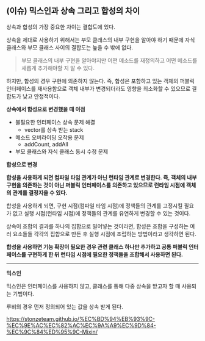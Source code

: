 ## (이슈) 믹스인과 상속 그리고 합성의 차이

상속과 합성의 가장 중요한 차이는 결합도에 있다.

상속을 제대로 사용하기 위해서는 부모 클래스의 내부 구현을 알아야 하기 때문에 자식 클래스와 부모 클래스 사이의 결합도는 높을 수 밖에 없다.

> 부모 클래스의 내부 구현을 알아야지만 어떤 메소드를 재정의하고 어떤 메소드를 새롭게 추가해야할 지 알 수 있다.

하지만, 합성의 경우 구현에 의존하지 않는다. 즉, 합성은 포함하고 있는 객체의 퍼블릭 인터페이스를 재사용함으로 객체 내부가 변경되더라도 영향을 최소화할 수 있으므로 결합도가 낮고 안정적이다.



**상속에서 합성으로 변경했을 때 이점**

- 불필요한 인터페이스 상속 문제 해결
  - vector를 상속 받는 stack
- 메소드 오버라이딩 오작용 문제
  - addCount, addAll
- 부모 클래스와 자식 클래스 동시 수정 문제



**합성으로 변경**

**합성을 사용하게 되면 컴파일 타임 관계가 아닌 런타임 관계로 변경한다. 즉, 객체의 내부 구현을 의존하는 것이 아닌 퍼블릭 인터페이스를 의존하고 있으므로 런타임 시점에 객체의 관계를 결정지을 수 있다.**

합성을 사용하게 되면, 구현 시점(컴파일 타임 시점)에 정책들의 관계를 고정시킬 필요가 없고 실행 시점(런타임 시점)에 정책들의 관계를 유연하게 변경할 수 있는 것이다.

상속이 조합의 결과를 하나의 집합으로 밀어넣는 것이라면, 합성은 조합을 구성하는 여러 요소들들 각각의 집합으로 만든 후 실행 시점에 조립하는 방법이라고 생각하면 된다.

**합성을 사용하면 기능 확장이 필요한 경우 관련 클래스 하나만 추가하고 공통 퍼블릭 인터페이스를 구현하게 한 뒤 런타임 시점에 필요한 정책들을 조합해서 사용하면 된다.**

---

**믹스인**

믹스인은 인터페이스를 사용하지 않고, 클래스를 통해 다중 상속을 받고자 할 때 사용되는 기법이다.

루비의 경우 먼저 정의되어 있는 값을 상속 받게 된다.

https://stonzeteam.github.io/%EC%BD%94%EB%93%9C-%EC%9E%AC%EC%82%AC%EC%9A%A9%EC%9D%84-%EC%9C%84%ED%95%9C-Mixin/

